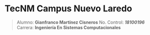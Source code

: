 # TecNM Campus Nuevo Laredo

> Alumno: **Gianfranco Martínez Cisneros** 
> No. Control: ***18100196*** 
> Carrera: **Ingeniería En Sistemas Computacionales** 
